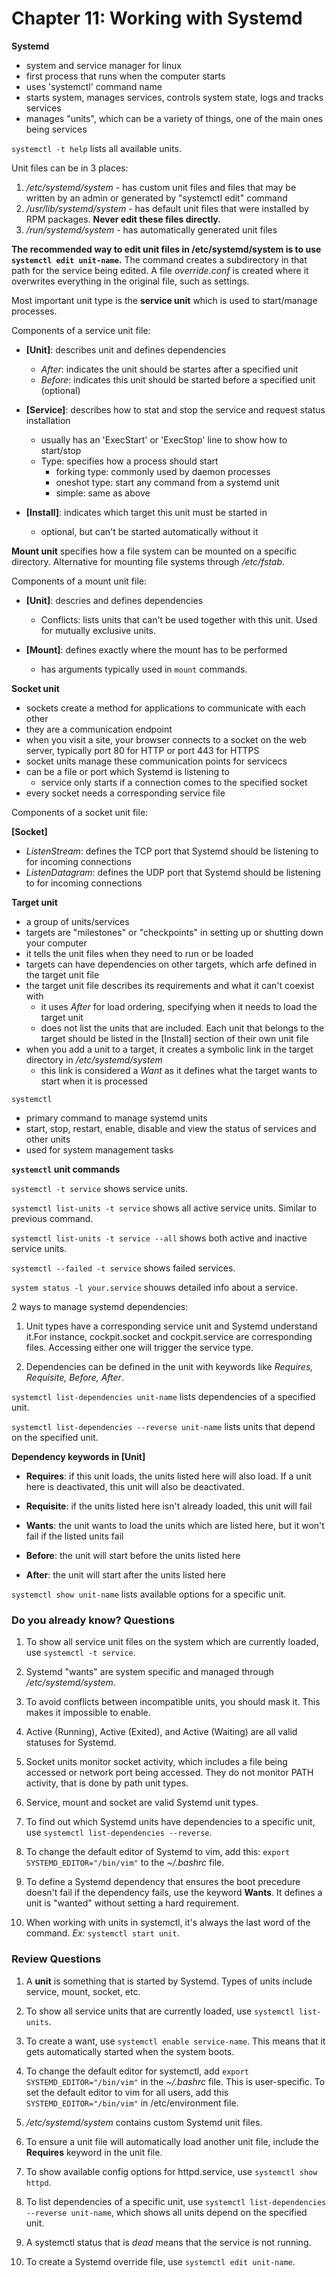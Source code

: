 # Chapter 11: Working with Systemd

**Systemd**
- system and service manager for linux
- first process that runs when the computer starts
- uses 'systemctl' command name
- starts system, manages services, controls system state, logs and tracks services
- manages "units", which can be a variety of things, one of the main ones being services

`systemctl -t help` lists all available units.

Unit files can be in 3 places:
1. */etc/systemd/system* - has custom unit files and files that may be written by an admin or generated by "systemctl edit" command
2. */usr/lib/systemd/system* - has default unit files that were installed by RPM packages. **Never edit these files directly.**
3. */run/systemd/system* - has automatically generated unit files 

**The recommended way to edit unit files in /etc/systemd/system is to use `systemctl edit unit-name`.** The command creates a subdirectory in that path for the service being edited. A file *override.conf* is created where it overwrites everything in the original file, such as settings.

Most important unit type is the **service unit** which is used to start/manage processes.

Components of a service unit file: 

- **[Unit]**: describes unit and defines dependencies
  - *After*: indicates the unit should be startes after a specified unit
  - *Before*: indicates this unit should be started before a specified unit (optional)

- **[Service]**: describes how to stat and stop the service and request status installation
  - usually has an 'ExecStart' or 'ExecStop' line to show how to start/stop
  - Type: specifies how a process should start
    - forking type: commonly used by daemon processes
    - oneshot type: start any command from a systemd unit 
    - simple: same as above

- **[Install]**: indicates which target this unit must be started in 
  - optional, but can't be started automatically without it

**Mount unit** specifies how a file system can be mounted on a specific directory. Alternative for mounting file systems through */etc/fstab*.

Components of a mount unit file:

- **[Unit]**: descries and defines dependencies
  - Conflicts: lists units that can't be used together with this unit. Used for mutually exclusive units.

- **[Mount]**: defines exactly where the mount has to be performed
  - has arguments typically used in `mount` commands.

**Socket unit**
- sockets create a method for applications to communicate with each other
- they are a communication endpoint
- when you visit a site, your browser connects to a socket on the web server, typically port 80 for HTTP or port 443 for HTTPS
- socket units manage these communication points for servicecs
- can be a file or port which Systemd is listening to
  - service only starts if a connection comes to the specified socket
- every socket needs a corresponding service file

Components of a socket unit file:

**[Socket]**
  - *ListenStream*: defines the TCP port that Systemd should be listening to for incoming connections
  - *ListenDatagram*: defines the UDP port that Systemd should be listening to for incoming connections

**Target unit**
- a group of units/services
- targets are "milestones" or "checkpoints" in setting up or shutting down your computer
- it tells the unit files when they need to run or be loaded
- targets can have dependencies on other targets, which arfe defined in the target unit file
- the target unit file describes its requirements and what it can't coexist with
  - it uses *After* for load ordering, specifying when it needs to load the target unit
  - does not list the units that are included. Each unit that belongs to the target should be listed in the [Install] section of their own unit file
- when you add a unit to a target, it creates a symbolic link in the target directory in */etc/systemd/system*
  - this link is considered a *Want* as it defines what the target wants to start when it is processed

`systemctl`
- primary command to manage systemd units
- start, stop, restart, enable, disable and view the status of services and other units
- used for system management tasks

**`systemctl` unit commands**

`systemctl -t service` shows service units.

`systemctl list-units -t service` shows all active service units. Similar to previous command.

`systemctl list-units -t service --all` shows both active and inactive service units.

`systemctl --failed -t service` shows failed services.

`system status -l your.service` shouws detailed info about a service.

2 ways to manage systemd dependencies:

1. Unit types have a corresponding service unit and Systemd understand it.For instance, cockpit.socket and cockpit.service are corresponding files. Accessing either one will trigger the service type.

2. Dependencies can be defined in the unit with keywords like *Requires, Requisite, Before, After*.

`systemctl list-dependencies unit-name` lists dependencies of a specified unit.

`systemctl list-dependencies --reverse unit-name` lists units that depend on the specified unit.

**Dependency keywords in [Unit]**

- **Requires**: if this unit loads, the units listed here will also load. If a unit here is deactivated, this unit will also be deactivated.

- **Requisite**: if the units listed here isn't already loaded, this unit will fail

- **Wants**: the unit wants to load the units which are listed here, but it won't fail if the listed units fail

- **Before**: the unit will start before the units listed here

- **After**: the unit will start after the units listed here

`systemctl show unit-name` lists available options for a specific unit.


### Do you already know? Questions

1. To show all service unit files on the system which are currently loaded, use `systemctl -t service`.

2. Systemd "wants" are system specific and managed through */etc/systemd/system*.

3. To avoid conflicts between incompatible units, you should mask it. This makes it impossible to enable.

4. Active (Running), Active (Exited), and Active (Waiting) are all valid statuses for Systemd.

5. Socket units monitor socket activity, which includes a file being accessed or network port being accessed. They do not monitor PATH activity, that is done by path unit types. 

6. Service, mount and socket are valid Systemd unit types.

7. To find out which Systemd units have dependencies to a specific unit, use `systemctl list-dependencies --reverse`.

8. To change the default editor of Systemd to vim, add this: `export SYSTEMD_EDITOR="/bin/vim"` to the *~/.bashrc* file.

9. To define a Systemd dependency that ensures the boot precedure doesn't fail if the dependency fails, use the keyword **Wants**. It defines a unit is "wanted" without setting a hard requirement.

10. When working with units in systemctl, it's always the last word of the command. *Ex:* `systemctl start unit`.


### Review Questions

1. A **unit** is something that is started by Systemd. Types of units include service, mount, socket, etc.

2. To show all service units that are currently loaded, use `systemctl list-units`.

3. To create a want, use `systemctl enable service-name`. This means that it gets automatically started when the system boots. 

4. To change the default editor for systemctl, add `export SYSTEMD_EDITOR="/bin/vim"` in the *~/.bashrc* file. This is user-specific. To set the default editor to vim for all users, add this `SYSTEMD_EDITOR="/bin/vim"` in /etc/environment file.

5. */etc/systemd/system* contains custom Systemd unit files.

6. To ensure a unit file will automatically load another unit file, include the **Requires** keyword in the unit file.

7. To show available config options for httpd.service, use `systemctl show httpd`.

8. To list dependencies of a specific unit, use `systemctl list-dependencies --reverse unit-name`, which shows all units depend on the specified unit.

9. A systemctl status that is *dead* means that the service is not running.

10. To create a Systemd override file, use `systemctl edit unit-name`.
